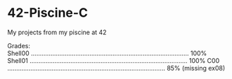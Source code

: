 # 42-Piscine-C
My projects from my piscine at 42

Grades:                                                                                                                            
Shell00   .........................................................................................   100%
Shell01   .........................................................................................   100%
C00       .........................................................................................   85%    (missing ex08)
